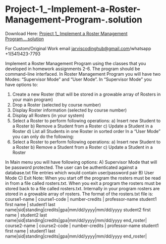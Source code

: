 # Project-1_-Implement-a-Roster-Management-Program-.solution

Download Here: [Project 1_ Implement a Roster Management Program….solution](https://jarviscodinghub.com/assignment/project-1_-implement-a-roster-management-program-solution/)

For Custom/Original Work email jarviscodinghub@gmail.com/whatsapp +1(541)423-7793

Implement a Roster Management Program using the classes that you developed in homework assignments 2-6. The program should be command-line interfaced.
In Roster Management Program you will have two Modes: “Supervisor Mode” and “User Mode”.
In “Supervisor Mode” you have options to:
1) Create a new Roster (that will be stored in a growable array of Rosters in your main program)
2) Drop a Roster (selected by course number)
3) Display Roster information (selected by course number)
4) Display all Rosters (in your system)
5) Select a Roster to perform following operations:
a) Insert new Student to a Roster
b) Remove a Student from a Roster
c) Update a Student in a Roster
d) List all Students in one Roster in sorted order
In a “User Mode” you can only do the following:
1) Select a Roster to perform following operations:
a) Insert new Student to a Roster
b) Remove a Student from a Roster
c) Update a Student in a Roster

In Main menu you will have following options:
A) Supervisor Mode that will be password protected. The user can be authenticated against a database.txt file entries which would contain user/password pair
B) User Mode
C) Exit
Note: When you start off the program the rosters must be read in from a file called rosters.txt. When you exit a program the rosters must be stored back to a file called rosters.txt. Internally in your program rosters are stored in a growable array of rosters.
The format of the rosters.txt file is:
course1-name | course1-code | number-credits | professor-name
student1 first name | student1 last name|sid|standing|credits|gpa|mm/dd/yyyy|mm/dd/yyyy
student2 first name | student2 last name|sid|standing|credits|gpa|mm/dd/yyyy|mm/dd/yyyy
end_roster|
course2-name | course2-code | number-credits | professor-name
student1 first name | student1 last name|sid|standing|credits|gpa|mm/dd/yyyy|mm/dd/yyyy
end_roster|

